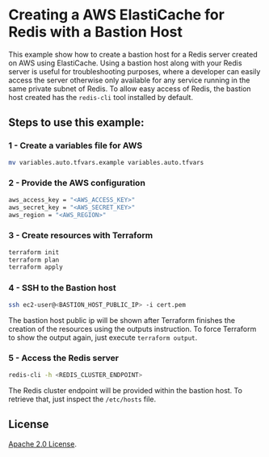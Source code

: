 # Creating a AWS ElastiCache for Redis with a Bastion Host

This example show how to create a bastion host for a Redis server created on AWS using ElastiCache. Using a bastion host along with your Redis server is useful for troubleshooting purposes, where a developer can easily access the server otherwise only available for any service running in the same private subnet of Redis. To allow easy access of Redis, the bastion host created has the `redis-cli` tool installed by default.

## Steps to use this example:

### 1 - Create a variables file for AWS

```bash
mv variables.auto.tfvars.example variables.auto.tfvars
```

### 2 - Provide the AWS configuration

```bash
aws_access_key = "<AWS_ACCESS_KEY>"
aws_secret_key = "<AWS_SECRET_KEY>"
aws_region = "<AWS_REGION>"
```

### 3 - Create resources with Terraform

```bash
terraform init
terraform plan
terraform apply
```

### 4 - SSH to the Bastion host

```bash
ssh ec2-user@<BASTION_HOST_PUBLIC_IP> -i cert.pem
```

The bastion host public ip will be shown after Terraform finishes the creation of the resources using the outputs instruction. To force Terraform to show the output again, just execute `terraform output`.

### 5 - Access the Redis server

```bash
redis-cli -h <REDIS_CLUSTER_ENDPOINT>
```

The Redis cluster endpoint will be provided within the bastion host. To retrieve that, just inspect the `/etc/hosts` file.

## License

[Apache 2.0 License](./LICENSE).
